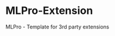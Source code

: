 [MLPRO-EXTENSION-MARKER (marker to get listed in MLPro marketplace...)]::
# MLPro-Extension
MLPro - Template for 3rd party extensions
